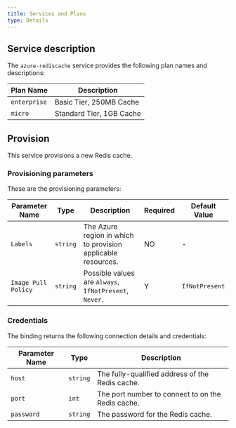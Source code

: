 ```yaml
---
title: Services and Plans
type: Details
---
```


## Service description

The `azure-rediscache` service provides the following plan names and descriptions:

| Plan Name | Description |
|-----------|-------------|
| `enterprise` | Basic Tier, 250MB Cache |
| `micro` | Standard Tier, 1GB Cache |


## Provision

This service provisions a new Redis cache.

### Provisioning parameters

These are the provisioning parameters:

| Parameter Name | Type | Description | Required | Default Value |
|----------------|------|-------------|----------|---------------|
| `Labels` | `string` | The Azure region in which to provision applicable resources. | NO | - |
| `Image Pull Policy` | `string` | Possible values are `Always`, `IfNotPresent`, `Never`. | Y | `IfNotPresent` |

### Credentials

The binding returns the following connection details and credentials:

| Parameter Name | Type | Description |
|----------------|------|-------------|
| `host` | `string` | The fully-qualified address of the Redis cache. |
| `port` | `int	` | The port number to connect to on the Redis cache. |
| `password` | `string` | The password for the Redis cache. |
